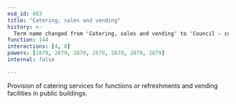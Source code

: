 ```yaml
---
esd_id: 883
title: "Catering, sales and vending"
history: >-
  Term name changed from 'Catering, sales and vending' to 'Council - commercial activities - catering, sales and vending' in version 3.00. Name changed to 'Catering, sales and vending' in version 4.00.
function: 144
interactions: [4, 8]
powers: [2879, 2879, 2879, 2879, 2879, 2879, 2879]
internal: false

---
```


Provision of catering services for functions or refreshments and vending facilities in public buildings.

